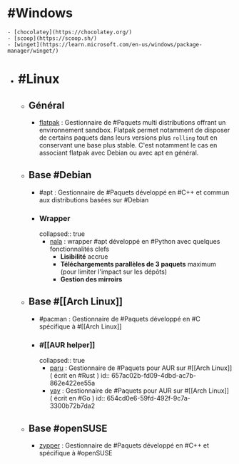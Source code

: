 # #Windows
	- [chocolatey](https://chocolatey.org/)
	- [scoop](https://scoop.sh/)
	- [winget](https://learn.microsoft.com/en-us/windows/package-manager/winget/)
- # #Linux
	- ## Général
		- [flatpak](https://flatpak.org/) : Gestionnaire de #Paquets multi distributions offrant un environnement sandbox. Flatpak permet notamment de disposer de certains paquets dans leurs versions plus `rolling` tout en conservant une base plus stable. C'est notamment le cas en associant flatpak avec Debian ou avec apt en général.
	- ## Base #Debian
		- #apt : Gestionnaire de #Paquets développé en #C++ et commun aux distributions basées sur #Debian
		- ### Wrapper
		  collapsed:: true
			- [nala](https://gitlab.com/volian/nala) : wrapper #apt développé en #Python avec quelques fonctionnalités clefs
				- **Lisibilité** accrue
				- **Téléchargements parallèles de 3 paquets** maximum (pour limiter l'impact sur les dépôts)
				- **Gestion des mirroirs**
	- ## Base #[[Arch Linux]]
		- #pacman : Gestionnaire de #Paquets développé en #C spécifique à #[[Arch Linux]]
		- ### #[[AUR helper]]
		  collapsed:: true
			- [paru](https://github.com/Morganamilo/paru) : Gestionnaire de #Paquets pour AUR sur #[[Arch Linux]] ( écrit en #Rust )
			  id:: 657ac02b-fd09-4dbd-ac7b-862e422ee55a
			- [yay](https://github.com/Jguer/yay) : Gestionnaire de #Paquets pour AUR sur #[[Arch Linux]] ( écrit en #Go )
			  id:: 654cd0e6-59fd-492f-9c7a-3300b72b7da2
	- ## Base #openSUSE
		- [zypper](https://en.opensuse.org/Portal:Zypper) : Gestionnaire de #Paquets développé en #C++ et spécifique à #openSUSE